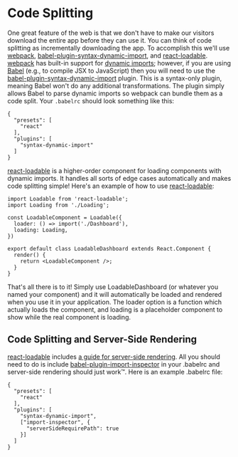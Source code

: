 # Code Splitting
One great feature of the web is that we don't have to make our visitors download the entire app before they can use it. You can think of code splitting as incrementally downloading the app. To accomplish this we'll use [webpack](https://webpack.js.org/), [babel-plugin-syntax-dynamic-import](https://babeljs.io/docs/plugins/syntax-dynamic-import/), and [react-loadable](https://github.com/thejameskyle/react-loadable).
<br/>
[webpack](https://webpack.js.org/) has built-in support for [dynamic imports](https://github.com/tc39/proposal-dynamic-import); however, if you are using [Babel](https://babeljs.io/) (e.g., to compile JSX to JavaScript) then you will need to use the [babel-plugin-syntax-dynamic-import](https://babeljs.io/docs/plugins/syntax-dynamic-import/) plugin. This is a syntax-only plugin, meaning Babel won't do any additional transformations. The plugin simply allows Babel to parse dynamic imports so webpack can bundle them as a code split. Your `.babelrc` should look something like this:
```
{
  "presets": [
    "react"
  ],
  "plugins": [
    "syntax-dynamic-import"
  ]
}
```
[react-loadable](https://github.com/thejameskyle/react-loadable) is a higher-order component for loading components with dynamic imports. It handles all sorts of edge cases automatically and makes code splitting simple! Here's an example of how to use [react-loadable](https://github.com/thejameskyle/react-loadable):
```
import Loadable from 'react-loadable';
import Loading from './Loading';

const LoadableComponent = Loadable({
  loader: () => import('./Dashboard'),
  loading: Loading,
})

export default class LoadableDashboard extends React.Component {
  render() {
    return <LoadableComponent />;
  }
}
```
That's all there is to it! Simply use LoadableDashboard (or whatever you named your component) and it will automatically be loaded and rendered when you use it in your application. The loader option is a function which actually loads the component, and loading is a placeholder component to show while the real component is loading.
## Code Splitting and Server-Side Rendering
[react-loadable](https://github.com/thejameskyle/react-loadable) includes [a guide for server-side rendering](https://github.com/thejameskyle/react-loadable/tree/6902cc87f618446c54daa85d8fecec6836c9461a#server-side-rendering). All you should need to do is include [babel-plugin-import-inspector](https://github.com/thejameskyle/react-loadable/tree/6902cc87f618446c54daa85d8fecec6836c9461a#babel-plugin-import-inspector) in your .babelrc and server-side rendering should just work™. Here is an example .babelrc file:
```
{
  "presets": [
    "react"
  ],
  "plugins": [
    "syntax-dynamic-import",
    ["import-inspector", {
      "serverSideRequirePath": true
    }]
  ]
}
```